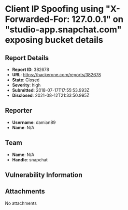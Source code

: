 # Client IP Spoofing using "X-Forwarded-For: 127.0.0.1" on "studio-app.snapchat.com" exposing bucket details

## Report Details
- **Report ID**: 382678
- **URL**: https://hackerone.com/reports/382678
- **State**: Closed
- **Severity**: high
- **Submitted**: 2018-07-17T17:55:53.993Z
- **Disclosed**: 2021-08-12T21:33:50.995Z

## Reporter
- **Username**: damian89
- **Name**: N/A

## Team
- **Name**: N/A
- **Handle**: snapchat

## Vulnerability Information


## Attachments
No attachments
